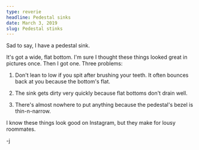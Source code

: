 ```yaml
---
type: reverie
headline: Pedestal sinks
date: March 3, 2019
slug: Pedestal stinks
---
```


Sad to say, I have a pedestal sink. 

It's got a wide, flat bottom. I'm sure I thought these things looked great in pictures once. Then I got one. Three problems:

1. Don't lean to low if you spit after brushing your teeth. It often bounces back at you because the bottom's flat.

2. The sink gets dirty very quickly because flat bottoms don't drain well.

3. There's almost nowhere to put anything because the pedestal's bezel is thin-n-narrow. 
   
I know these things look good on Instagram, but they make for lousy roommates.

-j

<!-- <iframe width="480" height="270" src="https://www.youtube.com/embed/XSpw22HPdHU" frameborder="0" allow="accelerometer; autoplay; encrypted-media; gyroscope; picture-in-picture" allowfullscreen></iframe> -->
